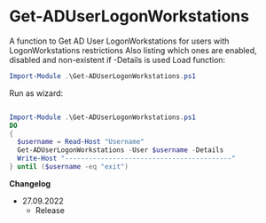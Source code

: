 # Get-ADUserLogonWorkstations
A function to Get AD User LogonWorkstations for users with LogonWorkstations restrictions
Also listing which ones are enabled, disabled and non-existent if -Details is used
Load function:
```powershell
Import-Module .\Get-ADUserLogonWorkstations.ps1
```

Run as wizard:
```powershell

Import-Module .\Get-ADUserLogonWorkstations.ps1
DO
{
  $username = Read-Host "Username"
  Get-ADUserLogonWorkstations -User $username -Details
  Write-Host "------------------------------------------"
} until ($username -eq "exit")
```


**Changelog**  
* 27.09.2022
    * Release
